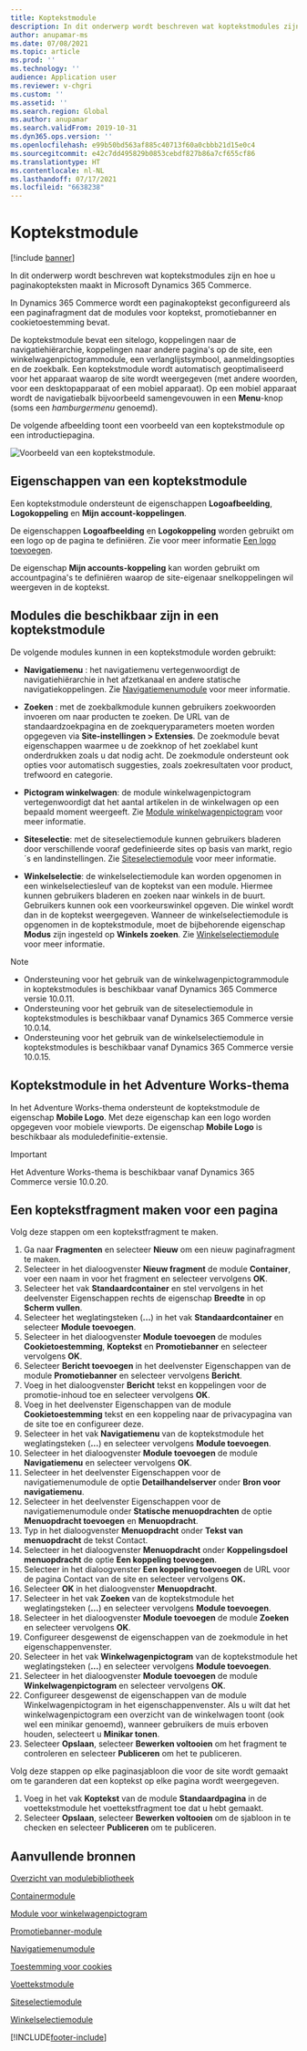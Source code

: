 ```yaml
---
title: Koptekstmodule
description: In dit onderwerp wordt beschreven wat koptekstmodules zijn en hoe u paginakopteksten maakt in Microsoft Dynamics 365 Commerce.
author: anupamar-ms
ms.date: 07/08/2021
ms.topic: article
ms.prod: ''
ms.technology: ''
audience: Application user
ms.reviewer: v-chgri
ms.custom: ''
ms.assetid: ''
ms.search.region: Global
ms.author: anupamar
ms.search.validFrom: 2019-10-31
ms.dyn365.ops.version: ''
ms.openlocfilehash: e99b50bd563af885c40713f60a0cbbb21d15e0c4
ms.sourcegitcommit: e42c7dd495829b0853cebdf827b86a7cf655cf86
ms.translationtype: HT
ms.contentlocale: nl-NL
ms.lasthandoff: 07/17/2021
ms.locfileid: "6638238"
---
```

# <a name="header-module"></a>Koptekstmodule

[!include [banner](includes/banner.md)]

In dit onderwerp wordt beschreven wat koptekstmodules zijn en hoe u paginakopteksten maakt in Microsoft Dynamics 365 Commerce.

In Dynamics 365 Commerce wordt een paginakoptekst geconfigureerd als een paginafragment dat de modules voor koptekst, promotiebanner en cookietoestemming bevat. 

De koptekstmodule bevat een sitelogo, koppelingen naar de navigatiehiërarchie, koppelingen naar andere pagina's op de site, een winkelwagenpictogrammodule, een verlanglijstsymbool, aanmeldingsopties en de zoekbalk. Een koptekstmodule wordt automatisch geoptimaliseerd voor het apparaat waarop de site wordt weergegeven (met andere woorden, voor een desktopapparaat of een mobiel apparaat). Op een mobiel apparaat wordt de navigatiebalk bijvoorbeeld samengevouwen in een **Menu**-knop (soms een *hamburgermenu* genoemd).

De volgende afbeelding toont een voorbeeld van een koptekstmodule op een introductiepagina.

![Voorbeeld van een koptekstmodule.](./media/ecommerce-header.png)

## <a name="properties-of-a-header-module"></a>Eigenschappen van een koptekstmodule

Een koptekstmodule ondersteunt de eigenschappen **Logoafbeelding**, **Logokoppeling** en **Mijn account-koppelingen**. 

De eigenschappen **Logoafbeelding** en **Logokoppeling** worden gebruikt om een logo op de pagina te definiëren. Zie voor meer informatie [Een logo toevoegen](add-logo.md). 

De eigenschap **Mijn accounts-koppeling** kan worden gebruikt om accountpagina's te definiëren waarop de site-eigenaar snelkoppelingen wil weergeven in de koptekst.

## <a name="modules-that-are-available-within-a-header-module"></a>Modules die beschikbaar zijn in een koptekstmodule

De volgende modules kunnen in een koptekstmodule worden gebruikt:

- **Navigatiemenu** : het navigatiemenu vertegenwoordigt de navigatiehiërarchie in het afzetkanaal en andere statische navigatiekoppelingen. Zie [Navigatiemenumodule](nav-menu-module.md) voor meer informatie.

- **Zoeken** : met de zoekbalkmodule kunnen gebruikers zoekwoorden invoeren om naar producten te zoeken. De URL van de standaardzoekpagina en de zoekqueryparameters moeten worden opgegeven via **Site-instellingen \> Extensies**. De zoekmodule bevat eigenschappen waarmee u de zoekknop of het zoeklabel kunt onderdrukken zoals u dat nodig acht. De zoekmodule ondersteunt ook opties voor automatisch suggesties, zoals zoekresultaten voor product, trefwoord en categorie.

- **Pictogram winkelwagen**: de module winkelwagenpictogram vertegenwoordigt dat het aantal artikelen in de winkelwagen op een bepaald moment weergeeft. Zie [Module winkelwagenpictogram](cart-icon-module.md) voor meer informatie.

- **Siteselectie**: met de siteselectiemodule kunnen gebruikers bladeren door verschillende vooraf gedefinieerde sites op basis van markt, regio´s en landinstellingen. Zie [Siteselectiemodule](site-selector.md) voor meer informatie.

- **Winkelselectie**: de winkelselectiemodule kan worden opgenomen in een winkelselectiesleuf van de koptekst van een module. Hiermee kunnen gebruikers bladeren en zoeken naar winkels in de buurt. Gebruikers kunnen ook een voorkeurswinkel opgeven. Die winkel wordt dan in de koptekst weergegeven. Wanneer de winkelselectiemodule is opgenomen in de koptekstmodule, moet de bijbehorende eigenschap **Modus** zijn ingesteld op **Winkels zoeken**. Zie [Winkelselectiemodule](store-selector.md) voor meer informatie.

> [!NOTE]
> - Ondersteuning voor het gebruik van de winkelwagenpictogrammodule in koptekstmodules is beschikbaar vanaf Dynamics 365 Commerce versie 10.0.11.
> - Ondersteuning voor het gebruik van de siteselectiemodule in koptekstmodules is beschikbaar vanaf Dynamics 365 Commerce versie 10.0.14.
> - Ondersteuning voor het gebruik van de winkelselectiemodule in koptekstmodules is beschikbaar vanaf Dynamics 365 Commerce versie 10.0.15.

## <a name="header-module-in-the-adventure-works-theme"></a>Koptekstmodule in het Adventure Works-thema

In het Adventure Works-thema ondersteunt de koptekstmodule de eigenschap **Mobile Logo**. Met deze eigenschap kan een logo worden opgegeven voor mobiele viewports. De eigenschap **Mobile Logo** is beschikbaar als moduledefinitie-extensie.

> [!IMPORTANT]
> Het Adventure Works-thema is beschikbaar vanaf Dynamics 365 Commerce versie 10.0.20.

## <a name="create-a-header-fragment-for-a-page"></a>Een koptekstfragment maken voor een pagina

Volg deze stappen om een koptekstfragment te maken.

1. Ga naar **Fragmenten** en selecteer **Nieuw** om een nieuw paginafragment te maken.
1. Selecteer in het dialoogvenster **Nieuw fragment** de module **Container**, voer een naam in voor het fragment en selecteer vervolgens **OK**.
1. Selecteer het vak **Standaardcontainer** en stel vervolgens in het deelvenster Eigenschappen rechts de eigenschap **Breedte** in op **Scherm vullen**.
1. Selecteer het weglatingsteken (**...**) in het vak **Standaardcontainer** en selecteer **Module toevoegen**.
1. Selecteer in het dialoogvenster **Module toevoegen** de modules **Cookietoestemming**, **Koptekst** en **Promotiebanner** en selecteer vervolgens **OK**.
1. Selecteer **Bericht toevoegen** in het deelvenster Eigenschappen van de module **Promotiebanner** en selecteer vervolgens **Bericht**.
1. Voeg in het dialoogvenster **Bericht** tekst en koppelingen voor de promotie-inhoud toe en selecteer vervolgens **OK**.
1. Voeg in het deelvenster Eigenschappen van de module **Cookietoestemming** tekst en een koppeling naar de privacypagina van de site toe en configureer deze.
1. Selecteer in het vak **Navigatiemenu** van de koptekstmodule het weglatingsteken (**...**) en selecteer vervolgens **Module toevoegen**.
1. Selecteer in het dialoogvenster **Module toevoegen** de module **Navigatiemenu** en selecteer vervolgens **OK**.
1. Selecteer in het deelvenster Eigenschappen voor de navigatiemenumodule de optie **Detailhandelserver** onder **Bron voor navigatiemenu**.
1. Selecteer in het deelvenster Eigenschappen voor de navigatiemenumodule onder **Statische menuopdrachten** de optie **Menuopdracht toevoegen** en **Menuopdracht**. 
1. Typ in het dialoogvenster **Menuopdracht** onder **Tekst van menuopdracht** de tekst Contact.
1. Selecteer in het dialoogvenster **Menuopdracht** onder **Koppelingsdoel menuopdracht** de optie **Een koppeling toevoegen**.
1. Selecteer in het dialoogvenster **Een koppeling toevoegen** de URL voor de pagina Contact van de site en selecteer vervolgens **OK.**  
1. Selecteer **OK** in het dialoogvenster **Menuopdracht**.
1. Selecteer in het vak **Zoeken** van de koptekstmodule het weglatingsteken (**...**) en selecteer vervolgens **Module toevoegen**.
1. Selecteer in het dialoogvenster **Module toevoegen** de module **Zoeken** en selecteer vervolgens **OK**.
1. Configureer desgewenst de eigenschappen van de zoekmodule in het eigenschappenvenster.
1. Selecteer in het vak **Winkelwagenpictogram** van de koptekstmodule het weglatingsteken (**...**) en selecteer vervolgens **Module toevoegen**.
1. Selecteer in het dialoogvenster **Module toevoegen** de module **Winkelwagenpictogram** en selecteer vervolgens **OK**.
1. Configureer desgewenst de eigenschappen van de module Winkelwagenpictogram in het eigenschappenvenster. Als u wilt dat het winkelwagenpictogram een overzicht van de winkelwagen toont (ook wel een minikar genoemd), wanneer gebruikers de muis erboven houden, selecteert u **Minikar tonen**.
1. Selecteer **Opslaan**, selecteer **Bewerken voltooien** om het fragment te controleren en selecteer **Publiceren** om het te publiceren.

Volg deze stappen op elke paginasjabloon die voor de site wordt gemaakt om te garanderen dat een koptekst op elke pagina wordt weergegeven.

1. Voeg in het vak **Koptekst** van de module **Standaardpagina** in de voettekstmodule het voettekstfragment toe dat u hebt gemaakt.
1. Selecteer **Opslaan**, selecteer **Bewerken voltooien** om de sjabloon in te checken en selecteer **Publiceren** om te publiceren.

## <a name="additional-resources"></a>Aanvullende bronnen

[Overzicht van modulebibliotheek](starter-kit-overview.md)

[Containermodule](add-container-module.md)

[Module voor winkelwagenpictogram](cart-icon-module.md)

[Promotiebanner-module](add-alert.md)

[Navigatiemenumodule](nav-menu-module.md) 

[Toestemming voor cookies](cookie-consent-module.md)

[Voettekstmodule](author-footer-module.md)

[Siteselectiemodule](site-selector.md)

[Winkelselectiemodule](store-selector.md)


[!INCLUDE[footer-include](../includes/footer-banner.md)]
